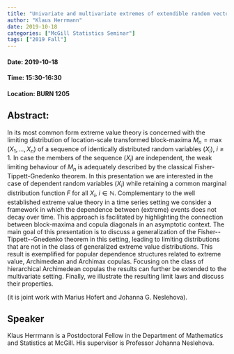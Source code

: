 ```yaml
---
title: "Univariate and multivariate extremes of extendible random vectors"
author: "Klaus Herrmann"
date: 2019-10-18
categories: ["McGill Statistics Seminar"]
tags: ["2019 Fall"]
---
```


#### Date: 2019-10-18
#### Time: 15:30-16:30
#### Location: BURN 1205

## Abstract:

In its most common form extreme value theory is concerned with the limiting distribution of location-scale transformed block-maxima $M_n = \max(X_1,\dots,X_n)$ of a sequence of identically distributed random variables $(X_i)$, $i\geq 1$.
In case the members of the sequence $(X_i)$ are independent, the weak
limiting behaviour of $M_n$ is adequately described by the classical Fisher-Tippett-Gnedenko theorem.
In this presentation we are interested in the case of dependent random variables $(X_i)$ while retaining a common marginal distribution function $F$ for all
$X_i$, $i\in\mathbb{N}$.
Complementary to the well established extreme value theory in a time series setting we consider a framework in which the dependence between (extreme) events does not decay over time.
This approach is facilitated by highlighting the connection between block-maxima and copula diagonals in an asymptotic context.
The main goal of this presentation is to discuss a generalization of the Fisher--Tippett--Gnedenko theorem in this setting, leading to limiting distributions that are not in the class of generalized extreme value distributions.
This result is exemplified for popular dependence structures related to extreme value, Archimedean and Archimax copulas.
Focusing on the class of hierarchical Archimedean copulas the results can further be extended to the multivariate setting.
Finally, we illustrate the resulting limit laws and discuss their properties.

(it is joint work with Marius Hofert and Johanna G. Neslehova).

## Speaker

Klaus Herrmann is a Postdoctoral Fellow in the Department of Mathematics and Statistics at McGill. His supervisor is Professor Johanna Neslehova.





